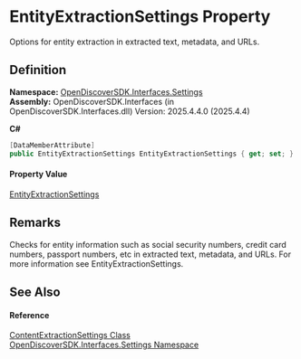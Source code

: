 # EntityExtractionSettings Property


Options for entity extraction in extracted text, metadata, and URLs.



## Definition
**Namespace:** <a href="a1516a26-c3bc-5b32-80d1-92d32506d831">OpenDiscoverSDK.Interfaces.Settings</a>  
**Assembly:** OpenDiscoverSDK.Interfaces (in OpenDiscoverSDK.Interfaces.dll) Version: 2025.4.4.0 (2025.4.4)

**C#**
``` C#
[DataMemberAttribute]
public EntityExtractionSettings EntityExtractionSettings { get; set; }
```



#### Property Value
<a href="ec55b021-9975-fde7-8194-2e5ebc6ce775">EntityExtractionSettings</a>

## Remarks
Checks for entity information such as social security numbers, credit card numbers, passport numbers, etc in extracted text, metadata, and URLs. For more information see EntityExtractionSettings.

## See Also


#### Reference
<a href="b65f5ca9-d476-8b01-b6d2-c47f988ba0a2">ContentExtractionSettings Class</a>  
<a href="a1516a26-c3bc-5b32-80d1-92d32506d831">OpenDiscoverSDK.Interfaces.Settings Namespace</a>  
